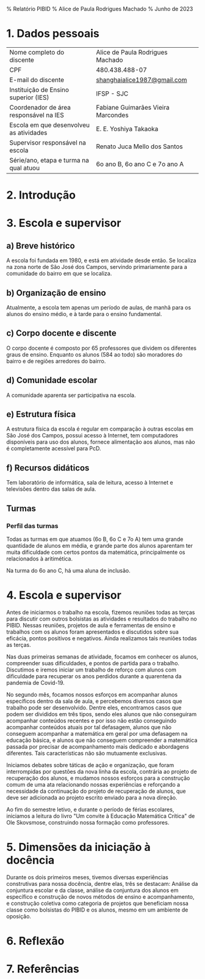 % Relatório PIBID
% Alice de Paula Rodrigues Machado
% Junho de 2023

# 1. Dados pessoais

|                                         |                                    |
|-----------------------------------------|------------------------------------|
| Nome completo do discente               | Alice de Paula Rodrigues Machado   |
| CPF                                     | 480.438.488-07                     |
| E-mail do discente                      | shanghaialice1987@gmail.com        |
| Instituição de Ensino superior (IES)    | IFSP - SJC                         |
| Coordenador de área responsável na IES  | Fabiane Guimarães Vieira Marcondes |
| Escola em que desenvolveu as atividades | E. E. Yoshiya Takaoka              |
| Supervisor responsável na escola        | Renato Juca Mello dos Santos       |
| Série/ano, etapa e turma na qual atuou  | 6o ano B, 6o ano C e 7o ano A      |

# 2. Introdução



# 3. Escola e supervisor

## a) Breve histórico

A escola foi fundada em 1980, e está em atividade desde então. Se
localiza na zona norte de São José dos Campos, servindo primariamente
para a comunidade do bairro em que se localiza.

## b) Organização de ensino

Atualmente, a escola tem apenas um período de aulas, de manhã para
os alunos do ensino médio, e à tarde para o ensino fundamental.

## c) Corpo docente e discente

O corpo docente é composto por 65 professores que dividem os
diferentes graus de ensino. Enquanto os alunos (584 ao todo) são
moradores do bairro e de regiões arredores do bairro.

## d) Comunidade escolar

A comunidade aparenta ser participativa na escola.

## e) Estrutura física

A estrutura física da escola é regular em comparação à outras
escolas em São José dos Campos, possui acesso à Internet, tem
computadores disponíveis para uso dos alunos, fornece alimentação
aos alunos, mas não é completamente acessível para PcD.

## f) Recursos didáticos

Tem laboratório de informática, sala de leitura, acesso à Internet
e televisões dentro das salas de aula.

## Turmas

### Perfil das turmas

Todas as turmas em que atuamos (6o B, 6o C e 7o A) tem uma grande
quantidade de alunos em média, e grande parte dos alunos aparentam
ter muita dificuldade com certos pontos da matemática, principalmente
os relacionados à aritimética.

Na turma do 6o ano C, há uma aluna de inclusão.

# 4. Escola e supervisor

Antes de iniciarmos o trabalho na escola, fizemos reuniões todas
as terças para discutir com outros bolsistas as atividades e
resultados do trabalho no PIBID. Nessas reuniões, projetos de aula
e ferramentas de ensino e trabalhos com os alunos foram apresentados
e discutidos sobre sua eficácia, pontos positivos e negativos.
Ainda realizamos tais reuniões todas as terças.

Nas duas primeiras semanas de atividade, focamos em conhecer os
alunos, compreender suas dificuldades, e pontos de partida para o
trabalho. Discutimos e iremos iniciar um trabalho de reforço com
alunos com dificuldade para recuperar os anos perdidos durante a
quarentena da pandemia de Covid-19.

No segundo mês, focamos nossos esforços em acompanhar alunos
específicos dentro da sala de aula, e percebemos diversos casos
que trabalho pode ser desenvolvido. Dentre eles, encontramos casos
que podem ser divididos em três tipos, sendo eles alunos que não
conseguiram acompanhar conteúdos recentes e por isso não estão
conseguindo acompanhar conteúdos atuais por tal defasagem, alunos
que não conseguem acompanhar a matemática em geral por uma defasagem
na educação básica, e alunos que não conseguem compreender a
matemática passada por precisar de acompanhamento mais dedicado e
abordagens diferentes. Tais características não são mutuamente
exclusivas.

Iniciamos debates sobre táticas de ação e organização, que foram
interrompidas por questões da nova linha da escola, contrária ao
projeto de recuperação dos alunos, e mudamos nossos esforços para
a construção comum de uma ata relacionando nossas experiências e
reforçando a necessidade da continuação do projeto de recuperação
de alunos, que deve ser adicionada ao projeto escrito enviado para
a nova direção.

Ao fim do semestre letivo, e durante o período de férias escolares,
iniciamos a leitura do livro "Um convite à Educação Matemática
Crítica" de Ole Skovsmose, construindo nossa formação como professores.

# 5. Dimensões da iniciação à docência

Durante os dois primeiros meses, tivemos diversas experiências
construtivas para nossa docência, dentre elas, três se destacam:
Análise da conjuntura escolar e da classe, análise da conjuntura
dos alunos em específico e construção de novos métodos de ensino
e acompanhamento, e construção coletiva como categoria de projetos
que beneficiam nossa classe como bolsistas do PIBID e os alunos,
mesmo em um ambiente de oposição.

# 6. Reflexão



# 7. Referências



